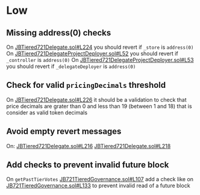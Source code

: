 # Low


## Missing address(0) checks

On [JBTiered721Delegate.sol#L224](https://github.com/jbx-protocol/juice-nft-rewards/blob/f9893b1497098241dd3a664956d8016ff0d0efd0/contracts/JBTiered721Delegate.sol#L224) you should revert if `_store` is `address(0)`
On [JBTiered721DelegateProjectDeployer.sol#L52](https://github.com/jbx-protocol/juice-nft-rewards/blob/f9893b1497098241dd3a664956d8016ff0d0efd0/contracts/JBTiered721DelegateProjectDeployer.sol#L52) you should revert if `_controller` is `address(0)`
On [JBTiered721DelegateProjectDeployer.sol#L53](https://github.com/jbx-protocol/juice-nft-rewards/blob/f9893b1497098241dd3a664956d8016ff0d0efd0/contracts/JBTiered721DelegateProjectDeployer.sol#L53) you should revert if `_delegateDeployer` is `address(0)`


## Check for valid `pricingDecimals` threshold
On [JBTiered721Delegate.sol#L226](https://github.com/jbx-protocol/juice-nft-rewards/blob/f9893b1497098241dd3a664956d8016ff0d0efd0/contracts/JBTiered721Delegate.sol#L226) it should be a validation to check that price decimals are grater than 0 and less than 19 (between 1 and 18) that is consider as valid token decimals


## Avoid empty revert messages
On:
[JBTiered721Delegate.sol#L216](https://github.com/jbx-protocol/juice-nft-rewards/blob/f9893b1497098241dd3a664956d8016ff0d0efd0/contracts/JBTiered721Delegate.sol#L216)
[JBTiered721Delegate.sol#L218](https://github.com/jbx-protocol/juice-nft-rewards/blob/f9893b1497098241dd3a664956d8016ff0d0efd0/contracts/JBTiered721Delegate.sol#L218)


## Add checks to prevent invalid future block
On `getPastTierVotes` [JB721TieredGovernance.sol#L107](https://github.com/jbx-protocol/juice-nft-rewards/blob/f9893b1497098241dd3a664956d8016ff0d0efd0/contracts/JB721TieredGovernance.sol#L107) add a check like on [JB721TieredGovernance.sol#L133](https://github.com/jbx-protocol/juice-nft-rewards/blob/f9893b1497098241dd3a664956d8016ff0d0efd0/contracts/JB721TieredGovernance.sol#L133) to prevent invalid read of a future block